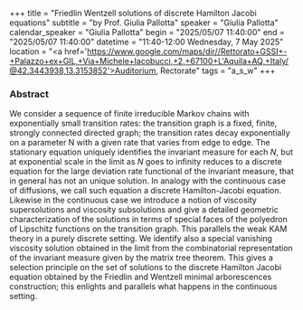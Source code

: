 +++
title = "Friedlin Wentzell solutions of discrete Hamilton Jacobi equations"
subtitle = "by Prof. Giulia Pallotta"
speaker = "Giulia Pallotta"
calendar_speaker = "Giulia Pallotta"
begin = "2025/05/07  11:40:00"
end = "2025/05/07  11:40:00"
datetime = "11:40-12:00 Wednesday, 7 May 2025"
location = "<a href='https://www.google.com/maps/dir//Rettorato+GSSI+-+Palazzo+ex+GIL,+Via+Michele+Iacobucci,+2,+67100+L'Aquila+AQ,+Italy/@42.3443938,13.3153852'>Auditorium, Rectorate</a>"
tags = "a_s_w"
+++

### Abstract
We consider a sequence of finite irreducible Markov chains with exponentially small transition rates: the transition graph is a fixed, finite, strongly connected directed graph; the transition rates decay exponentially on a parameter N with a given rate that varies from edge to edge. The stationary equation uniquely identifies the invariant measure for each $N$, but at exponential scale in the limit as $N$ goes to infinity reduces to a discrete equation for the large deviation rate functional of the invariant measure, that in general has not an unique solution. In analogy with the continuous case of diffusions, we call such equation a discrete Hamilton-Jacobi equation. Likewise in the continuous case we introduce a notion of viscosity supersolutions and viscosity subsolutions and give a detailed geometric characterization of the solutions in terms of special faces of the polyedron of Lipschitz functions on the transition graph. This parallels the weak KAM theory in a purely discrete setting. We identify also a special vanishing viscosity solution obtained in the limit from the combinatorial representation of the invariant measure given by the matrix tree theorem. This gives a selection principle on the set of solutions to the discrete Hamilton Jacobi equation obtained by the Friedlin and Wentzell minimal arborescences construction; this enlights and parallels what happens in the continuous setting.
